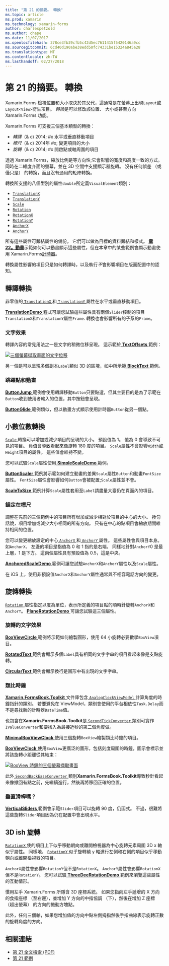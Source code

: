 ```yaml
---
title: "第 21 的摘要。 轉換"
ms.topic: article
ms.prod: xamarin
ms.technology: xamarin-forms
author: charlespetzold
ms.author: chape
ms.date: 11/07/2017
ms.openlocfilehash: 378ce3fb39cfb5c42d5ec7611415f5420146a9cc
ms.sourcegitcommit: 6cd40d190abe38edd50fc74331be15324a845a28
ms.translationtype: MT
ms.contentlocale: zh-TW
ms.lasthandoff: 02/27/2018
---
```

# <a name="summary-of-chapter-21-transforms"></a>第 21 的摘要。 轉換

Xamarin.Forms 檢視位置和大小取決於其父代，這通常是在螢幕上出現`Layout`或`Layout<View>`衍生項目。 *轉換*是可以修改該位置、 大小或甚至方向 Xamarin.Forms 功能。

Xamarin.Forms 可支援三個基本類型的轉換：

- *轉譯*（& c) 2014; #x 水平或垂直移動項目
- *標尺*（& c) 2014年 #x; 變更項目的大小
- *旋轉*（& c) 2014; #x 開啟點或軸周圍的項目

透過 Xamarin.Forms，縮放比例是等方向性;它會影響的寬度和高度一致的方式。 同時在二維度介面的螢幕，並在 3D 空間中支援顯示器旋轉。 沒有任何誤差 （或僅只是） 的轉換，而且沒有通用的矩陣轉換。

轉換所支援的八個型別的屬性`double`所定義`VisualElement`類別：

- [`TranslationX`](https://developer.xamarin.com/api/property/Xamarin.Forms.VisualElement.TranslationX/)
- [`TranslationY`](https://developer.xamarin.com/api/property/Xamarin.Forms.VisualElement.TranslationY/)
- [`Scale`](https://developer.xamarin.com/api/property/Xamarin.Forms.VisualElement.Scale/)
- [`Rotation`](https://developer.xamarin.com/api/property/Xamarin.Forms.VisualElement.Rotation/)
- [`RotationX`](https://developer.xamarin.com/api/property/Xamarin.Forms.VisualElement.RotationX/)
- [`RotationY`](https://developer.xamarin.com/api/property/Xamarin.Forms.VisualElement.RotationY/)
- [`AnchorX`](https://developer.xamarin.com/api/property/Xamarin.Forms.VisualElement.AnchorX/)
- [`AnchorY`](https://developer.xamarin.com/api/property/Xamarin.Forms.VisualElement.AnchorY/)

所有這些屬性可繫結屬性的備份。 它們可以做為目標的資料繫結和樣式。 [**章 22。動畫**](~/xamarin-forms/creating-mobile-apps-xamarin-forms/summaries/chapter22.md)示範如何可以動畫顯示這些屬性，但在本章中的某些範例會顯示動畫使用 Xamarin.Forms[計時器](~/xamarin-forms/platform/device.md#Device_StartTimer)。

轉換屬性影響的項目只是如何轉譯時，以及執行*不*會影響項目在版面配置中的認知。

## <a name="the-translation-transform"></a>轉譯轉換

非零值的[ `TranslationX` ](https://developer.xamarin.com/api/property/Xamarin.Forms.VisualElement.TranslationX/)和[ `TranslationY` ](https://developer.xamarin.com/api/property/Xamarin.Forms.VisualElement.TranslationY/)屬性在水平或垂直移動項目。

[ **TranslationDemo** ](https://github.com/xamarin/xamarin-forms-book-samples/tree/master/Chapter21/TranslationDemo)程式可讓您試驗這些屬性具有兩個`Slider`控制的項目`TranslationX`和`TranslationY`屬性`Frame`. 轉換也會影響所有的子系的`Frame`。

### <a name="text-effects"></a>文字效果

轉譯內容的常見用法之一是文字的稍微位移呈現。 這示範於[ **TextOffsets** ](https://github.com/xamarin/xamarin-forms-book-samples/tree/master/Chapter21/TextOffsets)範例：

[![三個螢幕擷取畫面的文字位移](images/ch21fg03-small.png "文字位移")](images/ch21fg03-large.png "文字位移")

另一個是可以呈現多個副本`Label`類似 3D 的區塊，如中所示範[ **BlockText** ](https://github.com/xamarin/xamarin-forms-book-samples/tree/master/Chapter21/BlockText)範例。

### <a name="jumps-and-animations"></a>跳躍點和動畫

[ **ButtonJump** ](https://github.com/xamarin/xamarin-forms-book-samples/tree/master/Chapter21/ButtonJump)範例會使用轉譯移動`Button`只要點選，但其主要目的是為了示範在`Button`收到使用者輸入的位置，其中按鈕會呈現。

[ **ButtonGlide** ](https://github.com/xamarin/xamarin-forms-book-samples/tree/master/Chapter21/ButtonGlide)範例類似，但以動畫方式顯示使用計時器`Button`從另一個點。

## <a name="the-scale-transform"></a>小數位數轉換

[ `Scale` ](https://developer.xamarin.com/api/property/Xamarin.Forms.VisualElement.Scale/)轉換可以增加或減少項目的呈現的大小。 預設值為 1。 值為 0 會導致不可見的項目。 負值會導致看起來像旋轉 180 度的項目。 `Scale`屬性不會影響`Width`或`Height`項目的屬性。 這些值會維持不變。

您可以試驗`Scale`屬性使用[ **SimpleScaleDemo** ](https://github.com/xamarin/xamarin-forms-book-samples/tree/master/Chapter21/SimpleScaleDemo)範例。

[ **ButtonScaler** ](https://github.com/xamarin/xamarin-forms-book-samples/tree/master/Chapter21/ButtonScaler)範例將示範如何建立動畫的差異`Scale`屬性`Button`和動畫`FontSize`屬性。 `FontSize`屬性會影響如何`Button`會被配置;`Scale`屬性並不會。

[ **ScaleToSize** ](https://github.com/xamarin/xamarin-forms-book-samples/tree/master/Chapter21/ScaleToSize)範例計算`Scale`屬性套用至`Label`請盡量大臺仍在頁面內的項目。

### <a name="anchoring-the-scale"></a>錨定在標尺

調整在先前的三個範例中的項目所有增加或減少相對於項目的中心的大小。 換句話說，項目增加或減少大小相同的所有方向。 只有在中心的點項目會縮放期間維持相同的位置。

您可以變更縮放設定的中心[ `AnchorX` ](https://developer.xamarin.com/api/property/Xamarin.Forms.VisualElement.AnchorX/)和[ `AnchorY` ](https://developer.xamarin.com/api/property/Xamarin.Forms.VisualElement.AnchorY/)屬性。 這些屬性會與項目本身。 如`AnchorX`、 左邊的項目是指值為 0 和 1 指的是右端。 同樣地針對`AnchorY`0 是最上層，1 是下方。 這兩個屬性具有預設值為 0.5，這是中央。

[ **AnchoredScaleDemo** ](https://github.com/xamarin/xamarin-forms-book-samples/tree/master/Chapter21/AnchoredScaleDemo)範例可讓您試驗`AnchorX`和`AnchorY`屬性以及`Scale`屬性。

在 iOS 上，使用非預設值`AnchorX`和`AnchorY`屬性通常與不相容電話方向的變更。

## <a name="the-rotation-transform"></a>旋轉轉換

[ `Rotation` ](https://developer.xamarin.com/api/property/Xamarin.Forms.VisualElement.Rotation/)屬性指定以度為單位，表示所定義的項目點的順時針旋轉`AnchorX`和`AnchorY`。 [ **PlaneRotationDemo** ](https://github.com/xamarin/xamarin-forms-book-samples/tree/master/Chapter21/PlaneRotationDemo)可讓您試驗這三個屬性。

### <a name="rotated-text-effects"></a>旋轉的文字效果

[ **BoxViewCircle** ](https://github.com/xamarin/xamarin-forms-book-samples/tree/master/Chapter21/BoxViewCircle)範例將示範如何繪製圓形，使用 64 小旋轉必要數學`BoxView`項目。

[ **RotatedText** ](https://github.com/xamarin/xamarin-forms-book-samples/tree/master/Chapter21/RotatedText)範例會顯示多個`Label`具有相同的文字字串的項目看起來像是支點旋轉。

[ **CircularText** ](https://github.com/xamarin/xamarin-forms-book-samples/tree/master/Chapter21/CircularText)範例會顯示換行是圓形中有出現的文字字串。

### <a name="an-analog-clock"></a>類比時鐘

[ **Xamarin.FormsBook.Toolkit** ](https://github.com/xamarin/xamarin-forms-book-samples/tree/master/Libraries/Xamarin.FormsBook.Toolkit)文件庫包含[ `AnalogClockViewModel` ](https://github.com/xamarin/xamarin-forms-book-samples/blob/master/Libraries/Xamarin.FormsBook.Toolkit/Xamarin.FormsBook.Toolkit/AnalogClockViewModel.cs)計算角度的時鐘指針的類別。 若要避免在 ViewModel，類別會使用的平台相依性`Task.Delay`而不是尋找新的計時器`DateTime`值。

也包含在**Xamarin.FormsBook.Toolkit**是[ `SecondTickConverter` ](https://github.com/xamarin/xamarin-forms-book-samples/blob/master/Libraries/Xamarin.FormsBook.Toolkit/Xamarin.FormsBook.Toolkit/SecondTickConverter.cs)類別可實作`IValueConverter`和要捨入為最接近秒的第二個角度做。

[ **MinimalBoxViewClock** ](https://github.com/xamarin/xamarin-forms-book-samples/tree/master/Chapter21/MinimalBoxViewClock)使用三個旋轉`BoxView`繪製類比時鐘的項目。

[ **BoxViewClock** ](https://github.com/xamarin/xamarin-forms-book-samples/tree/master/Chapter21/BoxViewClock)使用`BoxView`更廣泛的圖形，包括刻度周圍的時鐘，圖示會標示並將該旋轉小距離從其結束：

[![BoxView 時鐘的三個螢幕擷取畫面](images/ch21fg17-small.png "類比時鐘")](images/ch21fg17-large.png "類比時鐘")

此外[ `SecondBackEaseConverter` ](https://github.com/xamarin/xamarin-forms-book-samples/blob/master/Libraries/Xamarin.FormsBook.Toolkit/Xamarin.FormsBook.Toolkit/SecondBackEaseConverter.cs)類別**Xamarin.FormsBook.Toolkit**導致秒針看起來像撤回有點之前，先繼續進行，然後再將移回正確的位置。

### <a name="vertical-sliders"></a>垂直滑桿嗎？

[ **VerticalSliders** ](https://github.com/xamarin/xamarin-forms-book-samples/tree/master/Chapter21/VerticalSliders)範例會示範`Slider`項目可以旋轉 90 度，仍函式。 不過，很難將這些旋轉`Slider`項目因為仍在配置中會出現水平。

## <a name="3d-ish-rotations"></a>3D ish 旋轉

[ `RotationX` ](https://developer.xamarin.com/api/property/Xamarin.Forms.VisualElement.RotationX/)使的項目上下似乎移動朝向或離開檢視器為中心旋轉元素周圍 3D x 軸似乎屬性。 同樣地， [ `RotationY` ](https://developer.xamarin.com/api/property/Xamarin.Forms.VisualElement.RotationY/)似乎旋轉繞 y 軸進行左側和右側的項目似乎移動朝向或離開檢視器的項目。

`AnchorX`屬性會影響`RotationY`但不是`RotationX`。 `AnchorY`屬性會影響`RotationX`但不是`RotationY`。 您可以試驗[ **ThreeDeeRotationDemo** ](https://github.com/xamarin/xamarin-forms-book-samples/tree/master/Chapter21/ThreeDeeRotationDemo)範例來瀏覽這些屬性的互動情形。

慣用左手 Xamarin.Forms 所隱含 3D 座標系統。 如果您指向左手遞增的 X 方向的食指座標 （至右邊），並增加 Y 方向的中指協調 （下），然後在增加 Z 座標 （超出螢幕） 的方向的捲動方塊點。

此外，任何三個軸，如果您增加值的方向中點左側拇指然後手指曲線表示旋轉正數的旋轉角度的方向。



## <a name="related-links"></a>相關連結

- [第 21 全文檢索 (PDF)](https://download.xamarin.com/developer/xamarin-forms-book/XamarinFormsBook-Ch21-Apr2016.pdf)
- [第 21 範例](https://github.com/xamarin/xamarin-forms-book-samples/tree/master/Chapter21)
